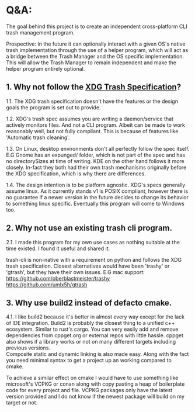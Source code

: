 # Q&A:
The goal behind this project is to create an independent cross-platform CLI trash management program. 

Prospective: In the future it can optionally interact with a given OS's native trash implementation through the use of a helper program,
which will act as a bridge between the Trash Manager and the OS specific implementation. 
This will allow the Trash Manager to remain independent and make the helper program entirely optional.

## 1. Why not follow the [XDG Trash Specification](https://specifications.freedesktop.org/trash-spec/latest/)?

1.1. The XDG trash specification doesn't have the features or the design goals the program is set out to provide.

1.2. XDG's trash spec assumes you are writing a daemon/service that actively monitors files. 
And not a CLI program. Albeit can be made to work reasonably well, but not fully compliant. This is because of features like 'Automatic trash cleaning'.

1.3. On Linux, desktop environments don't all perfectly follow the spec itself. 
E.G Gnome has an expunged/ folder, which is not part of the spec and has no directorySizes at time of writing. 
KDE on the other hand follows it more closely. In-fact they both had their own trash mechanisms originally before the XDG specification, which is why there are differences.

1.4. The design intention is to be platform agnostic. XDG's specs generally assume linux.
As it currently stands v1 is POSIX compliant, however there is no guarantee if a newer version in the future decides to change its behavior to something linux specific. Eventually this program will come to Windows too.


## 2. Why not use an existing trash cli program.
2.1. I made this program for my own use cases as nothing suitable at the time existed. I found it useful and shared it.

trash-cli is non-native with a requirement on python and follows the XDG trash specification. Closest alternatives would have been 'trashy' or 'gtrash', but they have their own issues. 
E.G mac support:\
https://github.com/oberblastmeister/trashy \
https://github.com/umlx5h/gtrash

## 3. Why use build2 instead of defacto cmake. 
4.1. I like build2 because it's better in almost every way except for the lack of IDE integration.
Build2 is probably the closest thing to a unified c++ ecosystem. Similar to rust's cargo.
You can very easily add and remove dependencies from cppget.org or external repos with little hassle. 
cppget also shows if a library works or not on many different targets including previous versions.  
Composite static and dynamic linking is also made easy.
Along with the fact you need minimal syntax to get a project up an working compared to cmake.

To achieve a similar effect on cmake I would have to use something like microsoft's VCPKG or conan
along with copy pasting a heap of boilerplate code for every project and file. 
VCPKG packages only have the latest version provided and I do not know if the newest package will build on my target or not.
